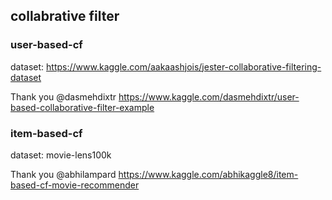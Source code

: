 ## collabrative filter

### user-based-cf

dataset: 
https://www.kaggle.com/aakaashjois/jester-collaborative-filtering-dataset

Thank you @dasmehdixtr
https://www.kaggle.com/dasmehdixtr/user-based-collaborative-filter-example

### item-based-cf

dataset:
movie-lens100k

Thank you @abhilampard
https://www.kaggle.com/abhikaggle8/item-based-cf-movie-recommender

